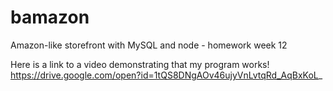 # bamazon
Amazon-like storefront with MySQL and node - homework week 12


Here is a link to a video demonstrating that my program works!
https://drive.google.com/open?id=1tQS8DNgAOv46ujyVnLvtqRd_AqBxKoL_

